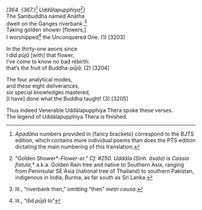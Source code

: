 *\[364. {367.}*[^1] *Uddālapupphiya*[^2]*\]*  
The Sambuddha named Anātha  
dwelt on the Ganges riverbank.[^3]  
Taking golden shower \[flowers,\]  
I worshipped[^4] the Unconquered One. (1) \[3203\]

In the thirty-one aeons since  
I did *pūjā* \[with\] that flower,  
I’ve come to know no bad rebirth:  
that’s the fruit of Buddha-*pūjā.* (2) \[3204\]

The four analytical modes,  
and these eight deliverances,  
six special knowledges mastered,  
\[I have\] done what the Buddha taught! (3) \[3205\]

Thus indeed Venerable Uddālapupphiya Thera spoke these verses.  
The legend of Uddālapupphiya Thera is finished.

[^1]: *Apadāna* numbers provided in {fancy brackets} correspond to the BJTS edition, which contains more individual poems than does the PTS edition dictating the main numbering of this translation.

[^2]: “Golden Shower*-*Flower-er.” Cf. \#250. *Uddāla* (Sinh. *äsaḷa*) is Cassia fistula*,* a.k.a. Golden Rain tree and native to Southern Asia, ranging from Peninsular SE Asia (national tree of Thailand) to southern Pakistan, indigenous in India, Burma, as far south as Sri Lanka.

[^3]: lit., “riverbank then,” omitting “then” *metri causa.*

[^4]: lit., “did *pūjā* to”
